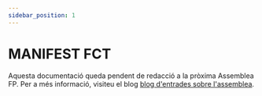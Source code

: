 ```yaml
---
sidebar_position: 1
---
```


# MANIFEST FCT

Aquesta documentació queda pendent de redacció a la pròxima Assemblea FP. Per a més informació, visiteu el blog [blog d'entrades sobre l'assemblea](../blog).

